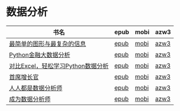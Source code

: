 # 数据分析

| 书名 | epub | mobi | azw3 |
| --- | --- | --- | --- |
| [最简单的图形与最复杂的信息](http://ct.dalanmei.com/f/31084289-570259476-deaf57) | [epub](http://ct.dalanmei.com/f/31084289-570259476-deaf57) | [mobi](http://ct.dalanmei.com/f/31084289-570108790-b3cccc) | [azw3](http://ct.dalanmei.com/f/31084289-571416433-f8ff9b) |
| [Python金融大数据分析](http://ct.dalanmei.com/f/31084289-572121596-7ee39d) | [epub](http://ct.dalanmei.com/f/31084289-572121596-7ee39d) | [mobi](http://ct.dalanmei.com/f/31084289-571638085-62c3df) | [azw3](http://ct.dalanmei.com/f/31084289-572183087-b11078) |
| [对比Excel，轻松学习Python数据分析](http://ct.dalanmei.com/f/31084289-571736213-f53f24) | [epub](http://ct.dalanmei.com/f/31084289-571736213-f53f24) | [mobi](http://ct.dalanmei.com/f/31084289-571607455-980c56) | [azw3](http://ct.dalanmei.com/f/31084289-571914341-f20b31) |
| [首席增长官](http://ct.dalanmei.com/f/31084289-571776834-877fa9) | [epub](http://ct.dalanmei.com/f/31084289-571776834-877fa9) | [mobi](http://ct.dalanmei.com/f/31084289-571513198-3de833) | [azw3](http://ct.dalanmei.com/f/31084289-571922408-d52288) |
| [人人都是数据分析师](http://ct.dalanmei.com/f/31084289-571854243-5c891d) | [epub](http://ct.dalanmei.com/f/31084289-571854243-5c891d) | [mobi](http://ct.dalanmei.com/f/31084289-571550863-0b8171) | [azw3](http://ct.dalanmei.com/f/31084289-572067446-c7abf6) |
| [成为数据分析师](http://ct.dalanmei.com/f/31084289-571735826-1ee4d9) | [epub](http://ct.dalanmei.com/f/31084289-571735826-1ee4d9) | [mobi](http://ct.dalanmei.com/f/31084289-571584090-d02233) | [azw3](http://ct.dalanmei.com/f/31084289-571854173-c9987a) |
